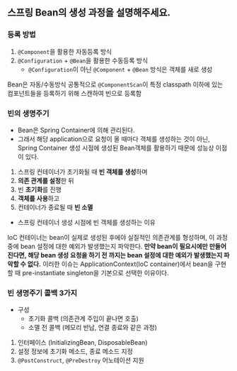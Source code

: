 ## 스프링 Bean의 생성 과정을 설명해주세요.

### 등록 방법
1. `@Component`을 활용한 자동등록 방식
2. `@Configuration` + `@Bean`을 활용한 수동등록 방식
   - `@Configuration`이 아닌 `@Component` + `@Bean` 방식은 객체를 새로 생성

Bean은 자동/수동방식 공통적으로 `@ComponentScan`이 특정 classpath 이하에 있는 컴포넌트들을 등록하기 위해 스캔하여 빈으로 등록함

### 빈의 생명주기
  - Bean은 Spring Container에 의해 관리된다.
  - 그래서 해당 application으로 요청이 올 때마다 객체를 생성하는 것이 아닌, Spring Container 생성 시점에 생성된 Bean객체를 활용하기 때문에 성능상 이점이 있다.

1. 스프링 컨테이너가 초기화될 때 **빈 객체를 생성**하며 
2. **의존 관계를 설정**한 뒤 
3. 빈 **초기화**를 진행
4. **객체를 사용**하고
5. 컨테이너가 종료될 때 **빈 소멸**

- 스프링 컨테이너 생성 시점에 빈 객체를 생성하는 이유

IoC 컨테이너는 bean이 실제로 생성된 후에야 실질적인 의존관계를 형성하며, 이 과정 중에 bean 설정에 대한 예외가 발생했는지 파악한다.
**만약 bean이 필요시에만 만들어진다면, 해당 bean 생성 요청을 하기 전 까지는 bean 설정에 대한 예외가 발생했는지 파악할 수 없다.**
이러한 이슈는 ApplicationContext(IoC container)에서 bean을 구현할 때 pre-instantiate singleton을 기본으로 선택한 이유이다.

### 빈 생명주기 콜백 3가지
  - 구성
    - 초기화 콜백 (의존관계 주입이 끝나면 호출)
    - 소멸 전 콜백 (메모리 반납, 연결 종료와 같은 과정)
1. 인터페이스 (InitializingBean, DisposableBean)
2. 설정 정보에 초기화 메소드, 종료 메소드 지정
3. `@PostConstruct`, `@PreDestroy` 어노테이션 지원
 
